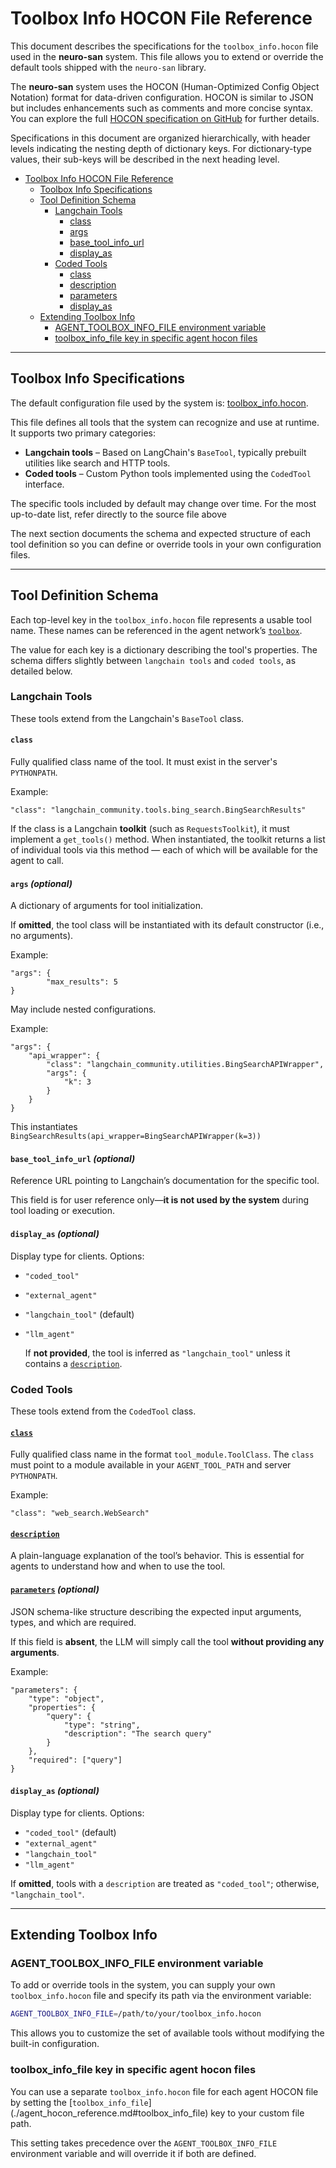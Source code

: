 # Toolbox Info HOCON File Reference

This document describes the specifications for the `toolbox_info.hocon` file used in the **neuro-san** system. This file
allows you to extend or override the default tools shipped with the `neuro-san` library.

The **neuro-san** system uses the HOCON (Human-Optimized Config Object Notation) format for data-driven configuration. HOCON
is similar to JSON but includes enhancements such as comments and more concise syntax. You can explore the full
[HOCON specification on GitHub](https://github.com/lightbend/config/blob/main/HOCON.md) for further details.

Specifications in this document are organized hierarchically, with header levels indicating the nesting depth of dictionary
keys. For dictionary-type values, their sub-keys will be described in the next heading level.

<!--TOC-->

- [Toolbox Info HOCON File Reference](#toolbox-info-hocon-file-reference)
    - [Toolbox Info Specifications](#toolbox-info-specifications)
    - [Tool Definition Schema](#tool-definition-schema)
        - [Langchain Tools](#langchain-tools)
            - [class](#class)
            - [args](#args-optional)
            - [base_tool_info_url](#base_tool_info_url-optional)
            - [display_as](#display_as-optional)
        - [Coded Tools](#coded-tools)
            - [class](#class-1)
            - [description](#description)
            - [parameters](#parameters-optional)
            - [display_as](#display_as-optional-1)
    - [Extending Toolbox Info](#extending-toolbox-info)
        - [AGENT_TOOLBOX_INFO_FILE environment variable](#agent_toolbox_info_file-environment-variable)
        - [toolbox_info_file key in specific agent hocon files](#toolbox_info_file-key-in-specific-agent-hocon-files)

<!--TOC-->

---

## Toolbox Info Specifications

The default configuration file used by the system is:
[toolbox_info.hocon](../neuro_san/internals/run_context/langchain/toolbox/toolbox_info.hocon).

This file defines all tools that the system can recognize and use at runtime. It supports two primary categories:

- **Langchain tools** – Based on LangChain's `BaseTool`, typically prebuilt utilities like search and HTTP tools.
- **Coded tools** – Custom Python tools implemented using the `CodedTool` interface.

The specific tools included by default may change over time. For the most up-to-date list, refer directly to the source file
above

The next section documents the schema and expected structure of each tool definition so you can define or override tools
in your own configuration files.

---

## Tool Definition Schema

Each top-level key in the `toolbox_info.hocon` file represents a usable tool name. These names can be referenced in the
agent network’s [`toolbox`](./agent_hocon_reference.md#toolbox).

The value for each key is a dictionary describing the tool's properties. The schema differs slightly between
`langchain tools` and `coded tools`, as detailed below.

### Langchain Tools

These tools extend from the Langchain's `BaseTool` class.

#### `class`

Fully qualified class name of the tool. It must exist in the server's `PYTHONPATH`.

Example:

```hocon
"class": "langchain_community.tools.bing_search.BingSearchResults"
```

If the class is a Langchain **toolkit** (such as `RequestsToolkit`), it must implement a `get_tools()` method. When instantiated,
the toolkit returns a list of individual tools via this method — each of which will be available for the agent to call.

#### `args` *(optional)*

A dictionary of arguments for tool initialization.

If **omitted**, the tool class will be instantiated with its default constructor (i.e., no arguments).

Example:

```hocon
"args": {
        "max_results": 5
}
```

May include nested configurations.

Example:

```hocon
"args": {
    "api_wrapper": {
        "class": "langchain_community.utilities.BingSearchAPIWrapper",
        "args": {
            "k": 3
        }
    }
}
```

This instantiates `BingSearchResults(api_wrapper=BingSearchAPIWrapper(k=3))`

#### `base_tool_info_url` *(optional)*

Reference URL pointing to Langchain’s documentation for the specific tool.

This field is for user reference only—**it is not used by the system** during tool loading or execution.

#### `display_as` *(optional)*

Display type for clients. Options:

- `"coded_tool"`
- `"external_agent"`
- `"langchain_tool"` (default)
- `"llm_agent"`
  
  If **not provided**, the tool is inferred as `"langchain_tool"` unless it contains a [`description`](#description).

### Coded Tools

These tools extend from the `CodedTool` class.

#### [`class`](./agent_hocon_reference.md#class)

Fully qualified class name in the format `tool_module.ToolClass`. The `class` must point to a module available in your
`AGENT_TOOL_PATH` and server `PYTHONPATH`.

Example:

```hocon
"class": "web_search.WebSearch"
```

#### [`description`](./agent_hocon_reference.md#description)

A plain-language explanation of the tool’s behavior. This is essential for agents to understand how and when to use the tool.

#### [`parameters`](./agent_hocon_reference.md#parameters) *(optional)*

JSON schema-like structure describing the expected input arguments, types, and which are required.

If this field is **absent**, the LLM will simply call the tool **without providing any arguments**.

Example:

```hocon
"parameters": {
    "type": "object",
    "properties": {
        "query": {
            "type": "string",
            "description": "The search query"
        }
    },
    "required": ["query"]
}
```

<!--- pyml disable-next-line no-duplicate-heading -->
#### `display_as` *(optional)*

Display type for clients. Options:

- `"coded_tool"` (default)
- `"external_agent"`
- `"langchain_tool"`
- `"llm_agent"`

If **omitted**, tools with a `description` are treated as `"coded_tool"`; otherwise, `"langchain_tool"`.

---

## Extending Toolbox Info

### AGENT_TOOLBOX_INFO_FILE environment variable

To add or override tools in the system, you can supply your own `toolbox_info.hocon` file and specify its path via the environment
variable:

```bash
AGENT_TOOLBOX_INFO_FILE=/path/to/your/toolbox_info.hocon
```

This allows you to customize the set of available tools without modifying the built-in configuration.

### toolbox_info_file key in specific agent hocon files

You can use a separate `toolbox_info.hocon` file for each agent HOCON file by setting the [`toolbox_info_file`]
(./agent_hocon_reference.md#toolbox_info_file) key to your custom file path.

This setting takes precedence over the `AGENT_TOOLBOX_INFO_FILE` environment variable and will override it if both are defined.
